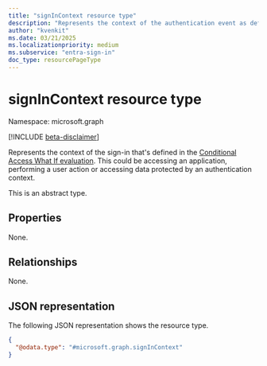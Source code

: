 ```yaml
---
title: "signInContext resource type"
description: "Represents the context of the authentication event as defined in the Conditional Access What If evaluation."
author: "kvenkit"
ms.date: 03/21/2025
ms.localizationpriority: medium
ms.subservice: "entra-sign-in"
doc_type: resourcePageType
---
```


# signInContext resource type

Namespace: microsoft.graph

[!INCLUDE [beta-disclaimer](../../includes/beta-disclaimer.md)]

Represents the context of the sign-in that's defined in the [Conditional Access What If evaluation](../api/conditionalaccessroot-evaluate.md). This could be accessing an application, performing a user action or accessing data protected by an authentication context.

This is an abstract type.


## Properties
None.

## Relationships
None.

## JSON representation
The following JSON representation shows the resource type.
<!-- {
  "blockType": "resource",
  "@odata.type": "microsoft.graph.signInContext"
}
-->
``` json
{
  "@odata.type": "#microsoft.graph.signInContext"
}
```

